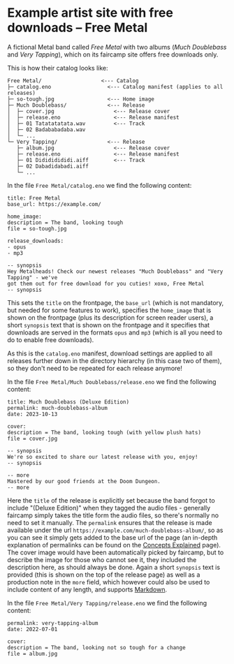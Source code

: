 <!--
    SPDX-FileCopyrightText: 2023-2025 Simon Repp
    SPDX-License-Identifier: CC0-1.0
-->

# Example artist site with free downloads – Free Metal

A fictional Metal band called *Free Metal* with two albums (*Much Doublebass*
and *Very Tapping*), which on its faircamp site offers free downloads only.

This is how their catalog looks like:

```
Free Metal/                   <--- Catalog
├─ catalog.eno                  <--- Catalog manifest (applies to all releases)
├─ so-tough.jpg                 <--- Home image
├─ Much Doublebass/             <--- Release
│  ├─ cover.jpg                   <--- Release cover
│  ├─ release.eno                 <--- Release manifest
│  ├─ 01 Tatatatatata.wav         <--- Track
│  ├─ 02 Badababadaba.wav
│  └─ ...
└─ Very Tapping/                <--- Release
   ├─ album.jpg                   <--- Release cover
   ├─ release.eno                 <--- Release manifest
   ├─ 01 Didididididi.aiff        <--- Track
   ├─ 02 Dabadidabadi.aiff
   └─ ...
```

In the file `Free Metal/catalog.eno` we find the following content:

```eno
title: Free Metal
base_url: https://example.com/

home_image:
description = The band, looking tough
file = so-tough.jpg

release_downloads:
- opus
- mp3

-- synopsis
Hey Metalheads! Check our newest releases "Much Doublebass" and "Very Tapping" - we've
got them out for free download for you cuties! xoxo, Free Metal
-- synopsis
```

This sets the `title` on the frontpage, the `base_url` (which is not mandatory,
but needed for some features to work), specifies the `home_image` that is shown on
the frontpage (plus its description for screen reader users), a short
`synopsis` text that is shown on the frontpage and it specifies that downloads
are served in the formats `opus` and `mp3` (which is all you need to do to enable
free downloads).

As this is the `catalog.eno` manifest, download settings are applied to all
releases further down in the directory hierarchy (in this case two of them),
so they don't need to be repeated for each release anymore!

In the file `Free Metal/Much Doublebass/release.eno` we find the following content:

```eno
title: Much Doublebass (Deluxe Edition)
permalink: much-doublebass-album
date: 2023-10-13

cover:
description = The band, looking tough (with yellow plush hats)
file = cover.jpg

-- synopsis
We're so excited to share our latest release with you, enjoy!
-- synopsis

-- more
Mastered by our good friends at the Doom Dungeon.
-- more
```

Here the `title` of the release is explicitly set because the band forgot to
include "(Deluxe Edition)" when they tagged the audio files - generally
faircamp simply takes the title form the audio files, so there's normally no
need to set it manually. The `permalink` ensures that the release is made
available under the url `https://example.com/much-doublebass-album/`, so as
you can see it simply gets added to the base url of the page (an in-depth
explanation of permalinks can be found on the [Concepts Explained](concepts-explained.html) page).
The cover image would have been automatically picked by faircamp, but to describe
the image for those who cannot see it, they included the description here, as
should always be done. Again a short `synopsis` text is provided (this is shown on the
top of the release page) as well as a production note in the `more` field,
which however could also be used to include content of any length, and supports
[Markdown](https://commonmark.org/help/).

In the file `Free Metal/Very Tapping/release.eno` we find the following content:

```eno
permalink: very-tapping-album
date: 2022-07-01

cover:
description = The band, looking not so tough for a change
file = album.jpg
```
